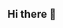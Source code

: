 ## Hi there 👋

<!--
**heeh02/heeh02** is a ✨ _special_ ✨ repository because its `README.md` (this file) appears on your GitHub profile.

Dear my future friends,
    I'm a Chinese forth year student in mircoelectronics in Hunan University. I'm currently working on the field of FPGA. It's really exciting for me to see numerous masterpieces in github. And I also want to make friends here and have a chat with people around the world.
    Feel free to have a friendly chat with me!

Jinwen He
